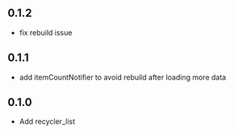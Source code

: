 ## 0.1.2
* fix rebuild issue

## 0.1.1
* add itemCountNotifier to avoid rebuild after loading more data

## 0.1.0
* Add recycler_list
